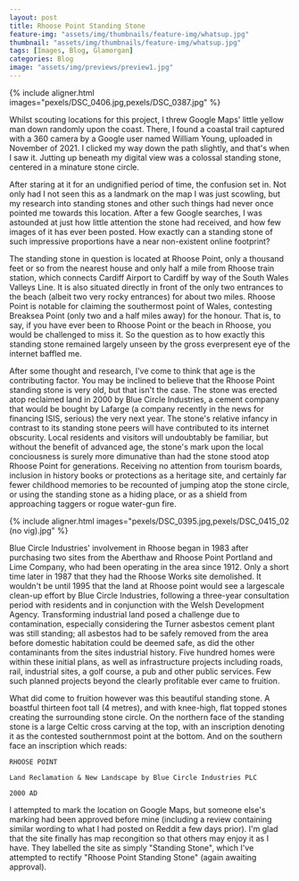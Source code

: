 ```yaml
---
layout: post
title: Rhoose Point Standing Stone
feature-img: "assets/img/thumbnails/feature-img/whatsup.jpg"
thumbnail: "assets/img/thumbnails/feature-img/whatsup.jpg"
tags: [Images, Blog, Glamorgan]
categories: Blog
image: "assets/img/previews/preview1.jpg"
---
```


{% include aligner.html images="pexels/DSC_0406.jpg,pexels/DSC_0387.jpg" %}


Whilst scouting locations for this project, I threw Google Maps' little yellow man down randomly upon the coast. There, I found a coastal trail captured with a 360 camera by a Google user named William Young, uploaded in November of 2021. I clicked my way down the path slightly, and that's when I saw it. Jutting up beneath my digital view was a colossal standing stone, centered in a minature stone circle. 


After staring at it for an undignified period of time, the confusion set in. Not only had I not seen this as a landmark on the map I was just scowling, but my research into standing stones and other such things had never once pointed me towards this location. After a few Google searches, I was astounded at just how little attention the stone had received, and how few images of it has ever been posted. How exactly can a standing stone of such impressive proportions have a near non-existent online footprint? 


The standing stone in question is located at Rhoose Point, only a thousand feet or so from the nearest house and only half a mile from Rhoose train station, which connects Cardiff Airport to Cardiff by way of the South Wales Valleys Line. It is also situated directly in front of the only two entrances to the beach (albeit two very rocky entrances) for about two miles. Rhoose Point is notable for claiming the southermost point of Wales, contesting Breaksea Point (only two and a half miles away) for the honour. That is, to say, if you have ever been to Rhoose Point or the beach in Rhoose, you would be challenged to miss it. So the question as to how exactly this standing stone remained largely unseen by the gross everpresent eye of the internet baffled me.


After some thought and research, I've come to think that age is the contributing factor. You may be inclined to believe that the Rhoose Point standing stone is very old, but that isn't the case. The stone was erected atop reclaimed land in 2000 by Blue Circle Industries, a cement company that would be bought by Lafarge (a company recently in the news for financing ISIS, serious) the very next year. The stone's relative infancy in contrast to its standing stone peers will have contributed to its internet obscurity. Local residents and visitors will undoubtably be familiar, but without the benefit of advanced age, the stone's mark upon the local conciousness is surely more dimunative than had the stone stood atop Rhoose Point for generations. Receiving no attention from tourism boards, inclusion in history books or protections as a heritage site, and certainly far fewer childhood memories to be recounted of jumping atop the stone circle, or using the standing stone as a hiding place, or as a shield from approaching taggers or rogue water-gun fire. 


{% include aligner.html images="pexels/DSC_0395.jpg,pexels/DSC_0415_02 (no vig).jpg" %}


Blue Circle Industries' involvement in Rhoose began in 1983 after purchasing two sites from the Aberthaw and Rhoose Point Portland and Lime Company, who had been operating in the area since 1912. Only a short time later in 1987 that they had the Rhoose Works site demolished. It wouldn't be until 1995 that the land at Rhoose point would see a largescale clean-up effort by Blue Circle Industries, following a three-year consultation period with residents and in conjunction with the Welsh Development Agency. Transforming industrial land posed a challenge due to contamination, especially considering the Turner asbestos cement plant was still standing; all asbestos had to be safely removed from the area before domestic habitation could be deemed safe, as did the other contaminants from the sites industrial history. Five hundred homes were within these initial plans, as well as infrastructure projects including roads, rail, industrial sites, a golf course, a pub and other public services. Few such planned projects beyond the clearly profitable ever came to fruition.


What did come to fruition however was this beautiful standing stone. A boastful thirteen foot tall (4 metres), and with knee-high, flat topped stones creating the surrounding stone circle. On the northern face of the standing stone is a large Celtic cross carving at the top, with an inscription denoting it as the contested southernmost point at the bottom. And on the southern face an inscription which reads:

```RHOOSE POINT```

```Land Reclamation & New Landscape by Blue Circle Industries PLC```

```2000 AD```


I attempted to mark the location on Google Maps, but someone else's marking had been approved before mine (including a review containing similar wording to what I had posted on Reddit a few days prior). I'm glad that the site finally has map recongition so that others may enjoy it as I have. They labelled the site as simply "Standing Stone", which I've attempted to rectify "Rhoose Point Standing Stone" (again awaiting approval). 